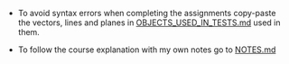 - To avoid syntax errors when completing the assignments copy-paste the vectors, lines and planes in [OBJECTS_USED_IN_TESTS.md](https://github.com/PranavEranki/AI-Pre-Requisites/blob/master/LinearAlgebra/OBJECTS_USED_IN_TESTS.md) used in them.

- To follow the course explanation with my own notes go to [NOTES.md](https://github.com/PranavEranki/AI-Pre-Requisites/blob/master/LinearAlgebra/NOTES.md)
